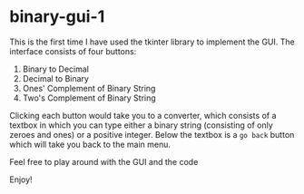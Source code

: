 # binary-gui-1



This is the first time I have used the tkinter library to implement the GUI. The interface consists of four buttons:

1. Binary to Decimal
2. Decimal to Binary
3. Ones' Complement of Binary String
4. Two's Complement of Binary String

Clicking each button would take you to a converter, which consists of a textbox in which you can type either a binary string (consisting of only zeroes and ones) or a positive integer. Below the textbox is a ```go back``` button which will take you back to the main menu.


Feel free to play around with the GUI and the code

Enjoy!
